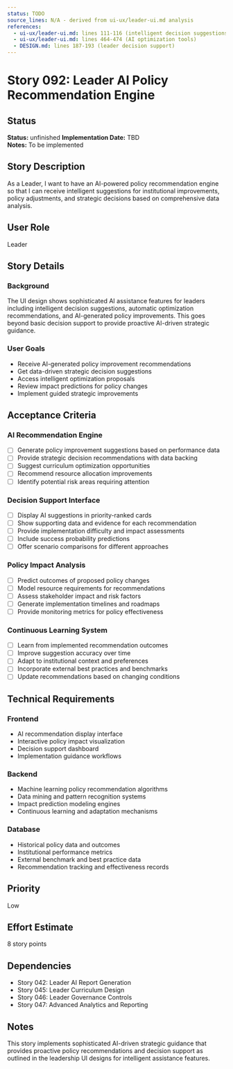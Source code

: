 ```yaml
---
status: TODO
source_lines: N/A - derived from ui-ux/leader-ui.md analysis
references:
  - ui-ux/leader-ui.md: lines 111-116 (intelligent decision suggestions)
  - ui-ux/leader-ui.md: lines 464-474 (AI optimization tools)
  - DESIGN.md: lines 187-193 (leader decision support)
---
```

# Story 092: Leader AI Policy Recommendation Engine

## Status
**Status:** unfinished
**Implementation Date:** TBD  
**Notes:** To be implemented

## Story Description
As a Leader, I want to have an AI-powered policy recommendation engine so that I can receive intelligent suggestions for institutional improvements, policy adjustments, and strategic decisions based on comprehensive data analysis.

## User Role
Leader

## Story Details

### Background
The UI design shows sophisticated AI assistance features for leaders including intelligent decision suggestions, automatic optimization recommendations, and AI-generated policy improvements. This goes beyond basic decision support to provide proactive AI-driven strategic guidance.

### User Goals
- Receive AI-generated policy improvement recommendations
- Get data-driven strategic decision suggestions
- Access intelligent optimization proposals
- Review impact predictions for policy changes
- Implement guided strategic improvements

## Acceptance Criteria

### AI Recommendation Engine
- [ ] Generate policy improvement suggestions based on performance data
- [ ] Provide strategic decision recommendations with data backing
- [ ] Suggest curriculum optimization opportunities
- [ ] Recommend resource allocation improvements
- [ ] Identify potential risk areas requiring attention

### Decision Support Interface
- [ ] Display AI suggestions in priority-ranked cards
- [ ] Show supporting data and evidence for each recommendation
- [ ] Provide implementation difficulty and impact assessments
- [ ] Include success probability predictions
- [ ] Offer scenario comparisons for different approaches

### Policy Impact Analysis
- [ ] Predict outcomes of proposed policy changes
- [ ] Model resource requirements for recommendations
- [ ] Assess stakeholder impact and risk factors
- [ ] Generate implementation timelines and roadmaps
- [ ] Provide monitoring metrics for policy effectiveness

### Continuous Learning System
- [ ] Learn from implemented recommendation outcomes
- [ ] Improve suggestion accuracy over time
- [ ] Adapt to institutional context and preferences
- [ ] Incorporate external best practices and benchmarks
- [ ] Update recommendations based on changing conditions

## Technical Requirements

### Frontend
- AI recommendation display interface
- Interactive policy impact visualization
- Decision support dashboard
- Implementation guidance workflows

### Backend
- Machine learning policy recommendation algorithms
- Data mining and pattern recognition systems
- Impact prediction modeling engines
- Continuous learning and adaptation mechanisms

### Database
- Historical policy data and outcomes
- Institutional performance metrics
- External benchmark and best practice data
- Recommendation tracking and effectiveness records

## Priority
Low

## Effort Estimate
8 story points

## Dependencies
- Story 042: Leader AI Report Generation
- Story 045: Leader Curriculum Design
- Story 046: Leader Governance Controls
- Story 047: Advanced Analytics and Reporting

## Notes
This story implements sophisticated AI-driven strategic guidance that provides proactive policy recommendations and decision support as outlined in the leadership UI designs for intelligent assistance features.
